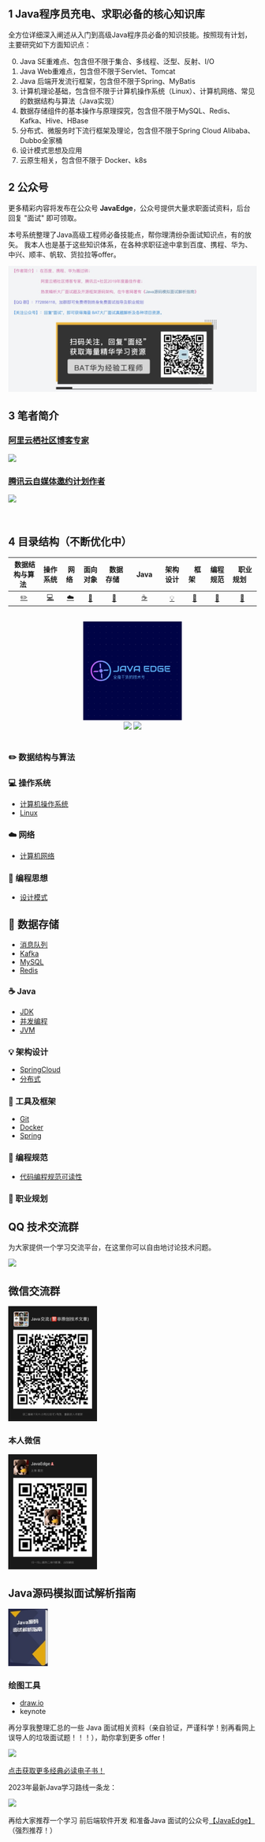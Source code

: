 ## 1 Java程序员充电、求职必备的核心知识库

全方位详细深入阐述从入门到高级Java程序员必备的知识技能。按照现有计划，主要研究如下方面知识点： 

0. Java SE重难点、包含但不限于集合、多线程、泛型、反射、I/O
1. Java Web重难点，包含但不限于Servlet、Tomcat
2. Java 后端开发流行框架，包含但不限于Spring、MyBatis
3. 计算机理论基础，包含但不限于计算机操作系统（Linux）、计算机网络、常见的数据结构与算法（Java实现）
4. 数据存储组件的基本操作与原理探究，包含但不限于MySQL、Redis、Kafka、Hive、HBase
5. 分布式、微服务时下流行框架及理论，包含但不限于Spring Cloud Alibaba、Dubbo全家桶
6. 设计模式思想及应用
7. 云原生相关，包含但不限于 Docker、k8s

## 2 公众号

更多精彩内容将发布在公众号 **JavaEdge**，公众号提供大量求职面试资料，后台回复 "面试" 即可领取。

本号系统整理了Java高级工程师必备技能点，帮你理清纷杂面试知识点，有的放矢。
我本人也是基于这些知识体系，在各种求职征途中拿到百度、携程、华为、中兴、顺丰、帆软、货拉拉等offer。

<img src="assets/公众号.png">

## 3 笔者简介

### [阿里云栖社区博客专家](https://yq.aliyun.com/users/article?spm=a2c4e.8091938.headeruserinfo.3.65993d6eqaQ0O6)

![](https://img-blog.csdnimg.cn/20190712131824494.png?x-oss-process=image/watermark,type_ZmFuZ3poZW5naGVpdGk,shadow_10,text_SmF2YUVkZ2U=,size_1,color_FFFFFF,t_70)

### [腾讯云自媒体邀约计划作者](https://cloud.tencent.com/developer/user/1752328)

![](https://img-blog.csdnimg.cn/20190712140323352.png?x-oss-process=image/watermark,type_ZmFuZ3poZW5naGVpdGk,shadow_10,text_SmF2YUVkZ2U=,size_1,color_FFFFFF,t_70)


<br>

## 4 目录结构（不断优化中）

| &nbsp;数据结构与算法&nbsp; | 操作系统 | &nbsp;网络&nbsp; | 面向对象 | &nbsp;&nbsp;数据存储&nbsp;&nbsp; | &nbsp;&nbsp;&nbsp;Java&nbsp;&nbsp;&nbsp; | 架构设计 | &nbsp;&nbsp;&nbsp;框架&nbsp;&nbsp;&nbsp; | 编程规范 | &nbsp;&nbsp;&nbsp;职业规划&nbsp;&nbsp;&nbsp; |
| :--------: | :---------: | :---------: | :---------: | :---------: | :---------:| :---------: | :-------: | :-------:| :------:|
| [:pencil2:](#pencil2-算法) | [:computer:](#computer-操作系统)|[:cloud:](#cloud-网络) | [:art:](#art-面向对象) |[:floppy_disk:](#floppy_disk-数据存储)|  [:coffee:](#coffee-java)| [:bulb:](#bulb-系统设计)| [:wrench:](#wrench-工具)| [:watermelon:](#watermelon-编码实践)| [:memo:](#memo-后记) |

<br>

<div align="center">
    <img src="assets/LOGO.png" width="200px">
    <br>
    <a href="https://github.com/Wasabi1234/Java-Interview-Tutorial"> <img src="https://img.shields.io/badge/>-read-4ab8a1.svg"></a>  <a href="https://github.com/Wasabi1234"> <img src="https://img.shields.io/badge/_-more-4ab8a1.svg"></a> 
    <br> <br>
</div>

### :pencil2: 数据结构与算法

### :computer: 操作系统

- [计算机操作系统](https://github.com/Wasabi1234/Java-Interview-Tutorial/tree/master/%E6%93%8D%E4%BD%9C%E7%B3%BB%E7%BB%9F)
- [Linux](https://github.com/Wasabi1234/Java-Interview-Tutorial/tree/master/%E6%93%8D%E4%BD%9C%E7%B3%BB%E7%BB%9F/Linux)

### :cloud: 网络 

- [计算机网络](https://sourcegraph.com/github.com/Wasabi1234/Java-Interview-Tutorial/-/tree/%E8%AE%A1%E7%AE%97%E6%9C%BA%E7%BD%91%E7%BB%9C)

### :art: 编程思想

- [设计模式](https://sourcegraph.com/github.com/Wasabi1234/Java-Interview-Tutorial/-/tree/%E8%AE%BE%E8%AE%A1%E6%A8%A1%E5%BC%8F)

## :floppy_disk: 数据存储 

- [消息队列](https://sourcegraph.com/github.com/Wasabi1234/Java-Interview-Tutorial/-/tree/%E6%95%B0%E6%8D%AE%E5%AD%98%E5%82%A8/%E6%B6%88%E6%81%AF%E9%98%9F%E5%88%97)
- [Kafka](https://sourcegraph.com/github.com/Wasabi1234/Java-Interview-Tutorial/-/tree/%E6%95%B0%E6%8D%AE%E5%AD%98%E5%82%A8/Kafka)
- [MySQL](https://sourcegraph.com/github.com/Wasabi1234/Java-Interview-Tutorial/-/tree/%E6%95%B0%E6%8D%AE%E5%AD%98%E5%82%A8/MySQL)
- [Redis](https://sourcegraph.com/github.com/Wasabi1234/Java-Interview-Tutorial/-/tree/%E6%95%B0%E6%8D%AE%E5%AD%98%E5%82%A8/Redis)

### :coffee: Java

- [JDK](https://sourcegraph.com/github.com/Wasabi1234/Java-Interview-Tutorial/-/tree/JDK)
- [并发编程](https://sourcegraph.com/github.com/Wasabi1234/Java-Interview-Tutorial/-/tree/JDK/%E5%B9%B6%E5%8F%91%E7%BC%96%E7%A8%8B)
- [JVM](https://sourcegraph.com/github.com/Wasabi1234/Java-Interview-Tutorial/-/tree/JVM)

### :bulb: 架构设计

- [SpringCloud](https://sourcegraph.com/github.com/Wasabi1234/Java-Interview-Tutorial/-/tree/SpringCloudAlibaba%28new%29)
- [分布式](https://sourcegraph.com/github.com/Wasabi1234/Java-Interview-Tutorial/-/tree/%E5%88%86%E5%B8%83%E5%BC%8F%E7%90%86%E8%AE%BA%E5%9F%BA%E7%A1%80)

### :wrench: 工具及框架

- [Git](https://sourcegraph.com/github.com/Wasabi1234/Java-Interview-Tutorial/-/tree/Git)
- [Docker](https://sourcegraph.com/github.com/Wasabi1234/Java-Interview-Tutorial/-/tree/Docker)
- [Spring](https://github.com/Wasabi1234/JavaEdge-Tutorial/tree/master/Java/Spring)

### :watermelon: 编程规范

- [代码编程规范可读性](https://sourcegraph.com/github.com/Wasabi1234/Java-Interview-Tutorial/-/tree/%E7%BC%96%E7%A8%8B%E8%A7%84%E8%8C%83)

### :memo: 职业规划

## QQ 技术交流群

为大家提供一个学习交流平台，在这里你可以自由地讨论技术问题。

<img src="assets/QQ 群.JPG" width="180px">

## 微信交流群
<img src="assets/微信群.jpeg" width="180px">

### 本人微信
<img src="assets/个人微信.jpeg" width="180px">

## Java源码模拟面试解析指南

<a href="https://www.nowcoder.com/tutorial/10029/index">
    <img src="assets/牛客专刊.png" width="80px"></a>


### 绘图工具

- [draw.io](https://www.draw.io/)
- keynote

再分享我整理汇总的一些 Java 面试相关资料（亲自验证，严谨科学！别再看网上误导人的垃圾面试题！！！），助你拿到更多 offer！

![](https://img-blog.csdnimg.cn/35dcdea77d6d4845a18ef4780309a2a6.png)

[点击获取更多经典必读电子书！](https://mp.weixin.qq.com/s?__biz=MzUzNTY5MzA3MQ==&mid=2247497273&idx=1&sn=b0f1e2e03cd7de3ce5d93cc8793d6d88&chksm=fa832459cdf4ad4fb046c0beb7e87ecea48f338278846679ef65238af45f0a135720e7061002&token=766333302&lang=zh_CN#rd)

2023年最新Java学习路线一条龙：

[![](https://img-blog.csdnimg.cn/0fe00585e984406fbd9c22cedbf4b239.png)](https://www.nowcoder.com/discuss/353159357007339520?sourceSSR=users)


再给大家推荐一个学习 前后端软件开发 和准备Java 面试的公众号[【JavaEdge】](https://mp.weixin.qq.com/s?__biz=MzUzNTY5MzA3MQ==&mid=2247498257&idx=1&sn=b09d88691f9bfd715e000b69ef61227e&chksm=fa832871cdf4a1675d4491727399088ca488fa13e0a3cdf2ece3012265e5a3ef273dff540879&token=766333302&lang=zh_CN#rd)（强烈推荐！）
